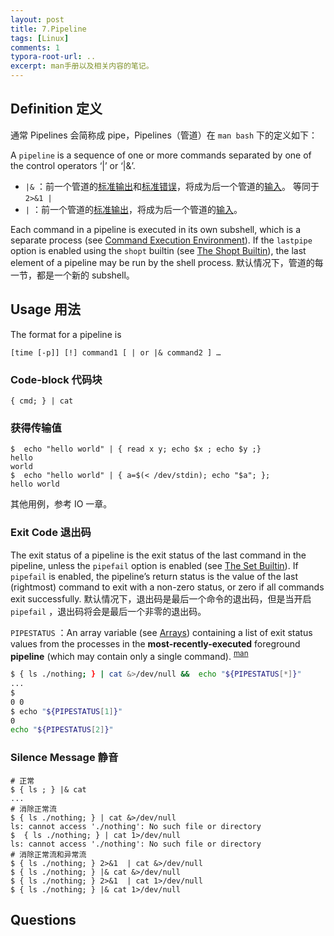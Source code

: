 ```yaml
---
layout: post
title: 7.Pipeline
tags: [Linux]
comments: 1
typora-root-url: ..
excerpt: man手册以及相关内容的笔记。
---
```


## Definition 定义

通常 Pipelines 会简称成 pipe，Pipelines（管道）在 `man bash` 下的定义如下：

A `pipeline` is a sequence of one or more commands separated by one of the control operators ‘|’ or ‘|&’.

- `|&` ：前一个管道的<u>标准输出</u>和<u>标准错误</u>，将成为后一个管道的<u>输入</u>。 等同于 `2>&1 |`
- `|` ：前一个管道的<u>标准输出</u>，将成为后一个管道的<u>输入</u>。

Each command in a pipeline is executed in its own subshell, which is a separate process (see [Command Execution Environment](https://www.gnu.org/software/bash/manual/html_node/Command-Execution-Environment.html)). If the `lastpipe` option is enabled using the `shopt` builtin (see [The Shopt Builtin](https://www.gnu.org/software/bash/manual/html_node/The-Shopt-Builtin.html)), the last element of a pipeline may be run by the shell process. 默认情况下，管道的每一节，都是一个新的 subshell。

## Usage 用法

The format for a pipeline is

```
[time [-p]] [!] command1 [ | or |& command2 ] …
```

### Code-block 代码块

```shell
{ cmd; } | cat
```

### 获得传输值

```shell
$  echo "hello world" | { read x y; echo $x ; echo $y ;}
hello
world
$  echo "hello world" | { a=$(< /dev/stdin); echo "$a"; };
hello world
```

其他用例，参考 IO 一章。

### Exit Code 退出码

The exit status of a pipeline is the exit status of the last command in the pipeline, unless the `pipefail` option is enabled (see [The Set Builtin](https://www.gnu.org/software/bash/manual/html_node/The-Set-Builtin.html)). If `pipefail` is enabled, the pipeline’s return status is the value of the last (rightmost) command to exit with a non-zero status, or zero if all commands exit successfully.  默认情况下，退出码是最后一个命令的退出码，但是当开启 `pipefail` ，退出码将会是最后一个非零的退出码。

`PIPESTATUS` ：An array variable (see [Arrays](https://www.gnu.org/software/bash/manual/bash.html#Arrays)) containing a list of exit status values from the processes in the **most-recently-executed** foreground **pipeline** (which may contain only a single command). <sup>[man](https://www.gnu.org/software/bash/manual/bash.html)</sup>

```bash
$ { ls ./nothing; } | cat &>/dev/null &&  echo "${PIPESTATUS[*]}"
...
$
0 0
$ echo "${PIPESTATUS[1]}"
0
echo "${PIPESTATUS[2]}"
```

### Silence Message 静音

```shell
# 正常
$ { ls ; } |& cat  
...
# 消除正常流
$ { ls ./nothing; } | cat &>/dev/null
ls: cannot access './nothing': No such file or directory
$  { ls ./nothing; } | cat 1>/dev/null
ls: cannot access './nothing': No such file or directory
# 消除正常流和异常流
$ { ls ./nothing; } 2>&1  | cat &>/dev/null 
$ { ls ./nothing; } |& cat &>/dev/null 
$ { ls ./nothing; } 2>&1  | cat 1>/dev/null 
$ { ls ./nothing; } |& cat 1>/dev/null 
```

## Questions

